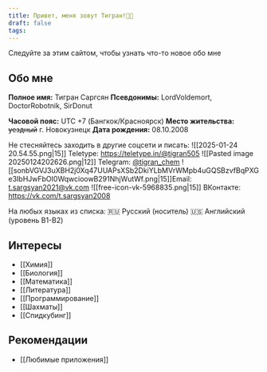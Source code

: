 ```yaml
---
title: Привет, меня зовут Тигран!👋🏻
draft: false
tags:
---
```

Следуйте за этим сайтом, чтобы узнать что-то новое обо мне
## Обо мне
**Полное имя:** Тигран Саргсян 
**Псевдонимы:** LordVoldemort, DoctorRobotnik, SirDonut

**Часовой пояс:** UTC +7 (Бангкок/Красноярск)
**Место жительства:** ~~уездный~~ г. Новокузнецк
**Дата рождения:** 08.10.2008

Не стесняйтесь заходить в другие соцсети и писать: 
![[2025-01-24 20.54.55.png|15]] Teletype: https://teletype.in/@tigran505
![[Pasted image 20250124202626.png|12]] Telegram: [@tigran_chem](https://t.me/tigran_chem)
![[sonbVGVJ3uXBH2j0Xq47UUAPsXSb2DkiYLbMVrWMpb4uGQSBzvfBqPXGe3IbHJwFbOI0WqwcioowB291NhjWutWf.png|15]]Email: t.sargsyan2021@vk.com
![[free-icon-vk-5968835.png|15]] ВКонтакте: https://vk.com/t.sargsyan2008

На любых языках из списка: 
🇷🇺 Русский (носитель)
🇺🇸 Английский (уровень B1-B2)
## Интересы
- [[Химия]]
- [[Биология]]
- [[Математика]]
- [[Литература]]
- [[Программирование]] 
- [[Шахматы]]
- [[Спидкубинг]]
## Рекомендации
- [[Любимые приложения]] 